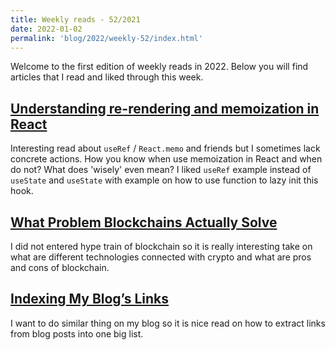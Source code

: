 ```yaml
---
title: Weekly reads - 52/2021
date: 2022-01-02
permalink: 'blog/2022/weekly-52/index.html'
---
```


Welcome to the first edition of weekly reads in 2022. Below you will find articles that I read and liked through this week.

## [Understanding re-rendering and memoization in React](https://engineering.udacity.com/understanding-re-rendering-and-memoization-in-react-13e8c024c2b4)

Interesting read about `useRef` / `React.memo` and friends but I sometimes lack concrete actions. How you know when use memoization in React and when do not? What does 'wisely' even mean? I liked `useRef` example instead of `useState` and `useState` with example on how to use function to lazy init this hook.

## [What Problem Blockchains Actually Solve](https://solutionspace.blog/2021/12/21/what-problem-blockchains-actually-solve)

I did not entered hype train of blockchain so it is really interesting take on what are different technologies connected with crypto and what are pros and cons of blockchain.

## [Indexing My Blog’s Links](https://blog.jim-nielsen.com/2020/indexing-my-blogs-links)

I want to do similar thing on my blog so it is nice read on how to extract links from blog posts into one big list.
